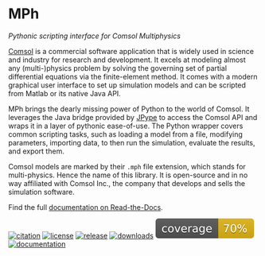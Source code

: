 ﻿# MPh
*Pythonic scripting interface for Comsol Multiphysics*

[Comsol][comsol] is a commercial software application that is widely
used in science and industry for research and development. It excels
at modeling almost any (multi-)physics problem by solving the governing
set of partial differential equations via the finite-element method.
It comes with a modern graphical user interface to set up simulation
models and can be scripted from Matlab or its native Java API.

MPh brings the dearly missing power of Python to the world of Comsol.
It leverages the Java bridge provided by [JPype][jpype] to access the
Comsol API and wraps it in a layer of pythonic ease-of-use. The Python
wrapper covers common scripting tasks, such as loading a model from a
file, modifying parameters, importing data, to then run the simulation,
evaluate the results, and export them.

Comsol models are marked by their `.mph` file extension, which stands
for multi-physics. Hence the name of this library. It is open-source
and in no way affiliated with Comsol Inc., the company that develops
and sells the simulation software.

Find the full [documentation on Read-the-Docs][docs].

[comsol]: https://www.comsol.com
[jpype]:  https://github.com/jpype-project/jpype
[docs]:   https://mph.readthedocs.io

[![citation](https://zenodo.org/badge/264718959.svg)](https://zenodo.org/badge/latestdoi/264718959)
[![license](https://img.shields.io/badge/License-MIT-green.svg)](https://opensource.org/licenses/MIT)
[![release](https://img.shields.io/pypi/v/mph.svg)](https://pypi.python.org/pypi/mph)
[![downloads](https://pepy.tech/badge/mph)](https://pepy.tech/project/mph)
![coverage](tests/coverage.svg?raw=true)
[![documentation](https://readthedocs.org/projects/mph/badge/?version=latest)](https://mph.readthedocs.io/en/latest)
